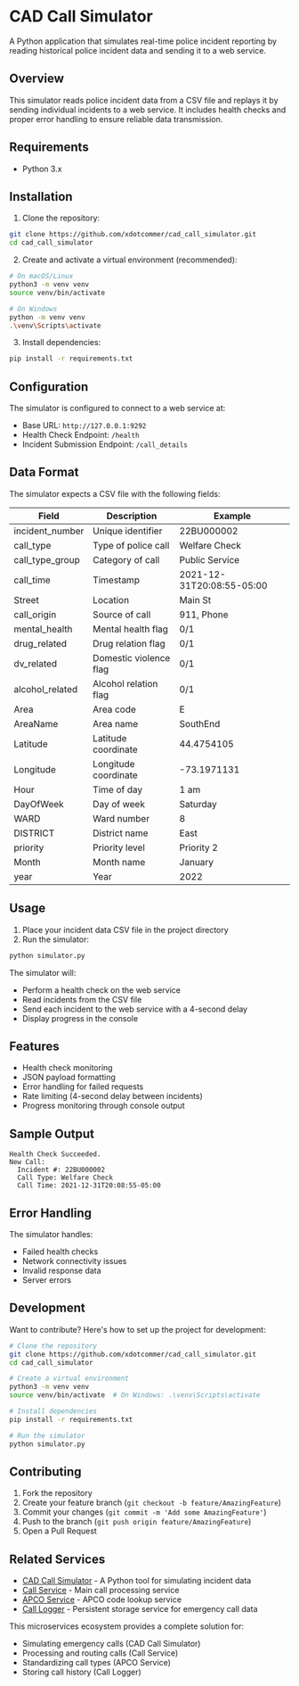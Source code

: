 # CAD Call Simulator

A Python application that simulates real-time police incident reporting by reading historical police incident data and sending it to a web service.

## Overview

This simulator reads police incident data from a CSV file and replays it by sending individual incidents to a web service. It includes health checks and proper error handling to ensure reliable data transmission.

## Requirements

- Python 3.x

## Installation

1. Clone the repository:
```bash
git clone https://github.com/xdotcommer/cad_call_simulator.git
cd cad_call_simulator
```

2. Create and activate a virtual environment (recommended):
```bash
# On macOS/Linux
python3 -m venv venv
source venv/bin/activate

# On Windows
python -m venv venv
.\venv\Scripts\activate
```

3. Install dependencies:
```bash
pip install -r requirements.txt
```

## Configuration

The simulator is configured to connect to a web service at:
- Base URL: `http://127.0.0.1:9292`
- Health Check Endpoint: `/health`
- Incident Submission Endpoint: `/call_details`

## Data Format

The simulator expects a CSV file with the following fields:

| Field | Description | Example |
|-------|-------------|---------|
| incident_number | Unique identifier | 22BU000002 |
| call_type | Type of police call | Welfare Check |
| call_type_group | Category of call | Public Service |
| call_time | Timestamp | 2021-12-31T20:08:55-05:00 |
| Street | Location | Main St |
| call_origin | Source of call | 911, Phone |
| mental_health | Mental health flag | 0/1 |
| drug_related | Drug relation flag | 0/1 |
| dv_related | Domestic violence flag | 0/1 |
| alcohol_related | Alcohol relation flag | 0/1 |
| Area | Area code | E |
| AreaName | Area name | SouthEnd |
| Latitude | Latitude coordinate | 44.4754105 |
| Longitude | Longitude coordinate | -73.1971131 |
| Hour | Time of day | 1 am |
| DayOfWeek | Day of week | Saturday |
| WARD | Ward number | 8 |
| DISTRICT | District name | East |
| priority | Priority level | Priority 2 |
| Month | Month name | January |
| year | Year | 2022 |

## Usage

1. Place your incident data CSV file in the project directory
2. Run the simulator:
```bash
python simulator.py
```

The simulator will:
- Perform a health check on the web service
- Read incidents from the CSV file
- Send each incident to the web service with a 4-second delay
- Display progress in the console

## Features

- Health check monitoring
- JSON payload formatting
- Error handling for failed requests
- Rate limiting (4-second delay between incidents)
- Progress monitoring through console output

## Sample Output

```
Health Check Succeeded.
New Call:
  Incident #: 22BU000002
  Call Type: Welfare Check
  Call Time: 2021-12-31T20:08:55-05:00
```

## Error Handling

The simulator handles:
- Failed health checks
- Network connectivity issues
- Invalid response data
- Server errors

## Development

Want to contribute? Here's how to set up the project for development:

```bash
# Clone the repository
git clone https://github.com/xdotcommer/cad_call_simulator.git
cd cad_call_simulator

# Create a virtual environment
python3 -m venv venv
source venv/bin/activate  # On Windows: .\venv\Scripts\activate

# Install dependencies
pip install -r requirements.txt

# Run the simulator
python simulator.py
```

## Contributing

1. Fork the repository
2. Create your feature branch (`git checkout -b feature/AmazingFeature`)
3. Commit your changes (`git commit -m 'Add some AmazingFeature'`)
4. Push to the branch (`git push origin feature/AmazingFeature`)
5. Open a Pull Request

## Related Services

- [CAD Call Simulator](https://github.com/xdotcommer/cad-call-simulator) - A Python tool for simulating incident data
- [Call Service](https://github.com/xdotcommer/call_service) - Main call processing service
- [APCO Service](https://github.com/xdotcommer/apco_incident_types_service) - APCO code lookup service
- [Call Logger](https://github.com/xdotcommer/call_logger) - Persistent storage service for emergency call data

This microservices ecosystem provides a complete solution for:
- Simulating emergency calls (CAD Call Simulator)
- Processing and routing calls (Call Service)
- Standardizing call types (APCO Service)
- Storing call history (Call Logger)
